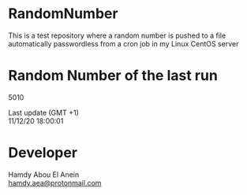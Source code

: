 # RandomNumber    
This is a test repository where a random number is pushed to a file automatically passwordless from a cron job in my Linux CentOS server    
# Random Number of the last run   
5010
      
Last update (GMT +1)    
11/12/20 18:00:01
# Developer    
Hamdy Abou El Anein   
hamdy.aea@protonmail.com
